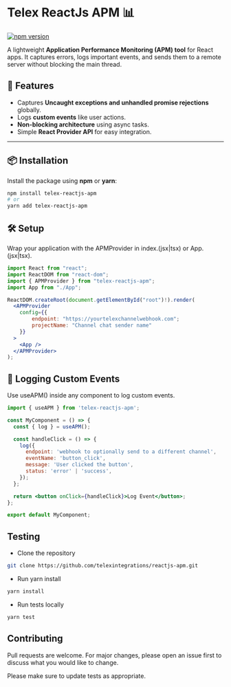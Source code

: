 # Telex ReactJs APM 📊

[![npm version](https://img.shields.io/npm/v/telex-reactjs-apm)](https://www.npmjs.com/package/telex-reactjs-apm)

A lightweight **Application Performance Monitoring (APM) tool** for React apps. It captures errors, logs important events, and sends them to a remote server without blocking the main thread.

## 🚀 Features

- Captures **Uncaught exceptions and unhandled promise rejections** globally.
- Logs **custom events** like user actions.
- **Non-blocking architecture** using async tasks.
- Simple **React Provider API** for easy integration.

---

## 📦 Installation

Install the package using **npm** or **yarn**:

```sh
npm install telex-reactjs-apm
# or
yarn add telex-reactjs-apm
```

## 🛠️ Setup

Wrap your application with the APMProvider in index.(jsx|tsx) or App.(jsx|tsx).

```jsx
import React from "react";
import ReactDOM from "react-dom";
import { APMProvider } from "telex-reactjs-apm";
import App from "./App";

ReactDOM.createRoot(document.getElementById("root")!).render(
  <APMProvider
    config={{
        endpoint: "https://yourtelexchannelwebhook.com";
        projectName: "Channel chat sender name"
    }}
  >
    <App />
  </APMProvider>
);
```

## 📝 Logging Custom Events

Use useAPM() inside any component to log custom events.

```jsx
import { useAPM } from 'telex-reactjs-apm';

const MyComponent = () => {
  const { log } = useAPM();

  const handleClick = () => {
    log({
      endpoint: 'webhook to optionally send to a different channel',
      eventName: 'button_click',
      message: 'User clicked the button',
      status: 'error' | 'success',
    });
  };

  return <button onClick={handleClick}>Log Event</button>;
};

export default MyComponent;
```

## Testing

- Clone the repository

```bash
git clone https://github.com/telexintegrations/reactjs-apm.git
```

- Run yarn install

```bash
yarn install
```

- Run tests locally

```bash
yarn test
```

## Contributing

Pull requests are welcome. For major changes, please open an issue first
to discuss what you would like to change.

Please make sure to update tests as appropriate.
